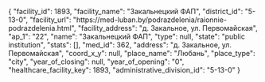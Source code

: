 {
    "facility_id": 1893,
    "facility_name": "Закальнецкий ФАП",
    "district_id": "5-13-0",
    "facility_url": "https:\/\/med-luban.by\/podrazdelenia\/raionnie-podrazdelenia.html",
    "facility_address": "д. Закальное, ул. Первомайская",
    "ap_1": "22",
    "name": "Закальнецкий ФАП",
    "type": null,
    "state": "public institution",
    "stats": [],
    "med_id": 362,
    "address": "д. Закальное, ул. Первомайская",
    "coord_x_y": null,
    "place_name": "Любань",
    "place_type": "city",
    "year_of_closing": null,
    "year_of_opening": "0",
    "healthcare_facility_key": 1893,
    "administrative_division_id": "5-13-0"
}